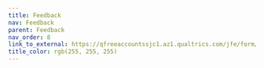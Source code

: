 ```yaml
---
title: Feedback
nav: Feedback
parent: Feedback
nav_order: 8
link_to_external: https://qfreeaccountssjc1.az1.qualtrics.com/jfe/form/SV_3pJvOodVsfUoP8W
title_color: rgb(255, 255, 255)
---
```

